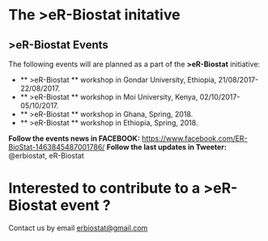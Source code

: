 # The >eR-Biostat initative
## >eR-Biostat Events

The following events will are planned as a part of the **>eR-Biostat**  initiative:
* **  >eR-Biostat  ** workshop in Gondar University, Ethiopia, 21/08/2017-22/08/2017.
* **  >eR-Biostat  ** workshop in Moi University, Kenya, 02/10/2017-05/10/2017.
* ** >eR-Biostat **  workshop in Ghana, Spring, 2018.
* ** >eR-Biostat **  workshop in Ethiopia, Spring, 2018.


**Follow the events news in FACEBOOK:** https://www.facebook.com/ER-BioStat-1463845487001786/
**Follow the last updates in Tweeter:** @erbiostat, eR-Biostat

# Interested to contribute to a **>eR-Biostat**  event ?

Contact us by email erbiostat@gmail.com



